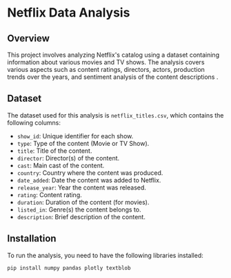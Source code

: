 # Netflix Data Analysis

## Overview
This project involves analyzing Netflix's catalog using a dataset containing information about various movies and TV shows. The analysis covers various aspects such as content ratings, directors, actors, production trends over the years, and sentiment analysis of the content descriptions .

## Dataset
The dataset used for this analysis is `netflix_titles.csv`, which contains the following columns:
- `show_id`: Unique identifier for each show.
- `type`: Type of the content (Movie or TV Show).
- `title`: Title of the content.
- `director`: Director(s) of the content.
- `cast`: Main cast of the content.
- `country`: Country where the content was produced.
- `date_added`: Date the content was added to Netflix.
- `release_year`: Year the content was released.
- `rating`: Content rating.
- `duration`: Duration of the content (for movies).
- `listed_in`: Genre(s) the content belongs to.
- `description`: Brief description of the content.

## Installation

To run the analysis, you need to have the following libraries installed:

```bash
pip install numpy pandas plotly textblob
